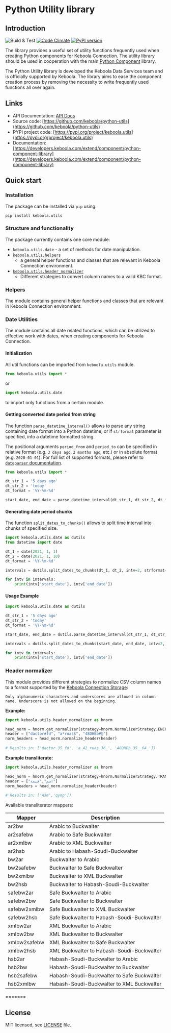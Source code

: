 # Python Utility library

## Introduction

![Build & Test](https://github.com/keboola/python-utils/workflows/Build%20&%20Test/badge.svg?branch=main)
[![Code Climate](https://codeclimate.com/github/keboola/python-utils/badges/gpa.svg)](https://codeclimate.com/github/keboola/python-utils)
[![PyPI version](https://badge.fury.io/py/keboola.utils.svg)](https://badge.fury.io/py/keboola.utils)

The library provides a useful set of utility functions frequently used when creating Python components for Keboola Connection. The utility library should be used in cooperation with the main [Python Component](https://github.com/keboola/python-component) library.

The Python Utility library is developed the Keboola Data Services team and is officially supported by Keboola. The library aims to ease the component creation process by removing the necessity to write frequently used functions all over again.

## Links

- API Documentation: [API Docs](https://htmlpreview.github.io/?https://raw.githubusercontent.com/keboola/python-utils/main/docs/api-html/utils/date.html)
- Source code: [https://github.com/keboola/python-utils](https://github.com/keboola/python-utils)
- PYPI project code: [https://pypi.org/project/keboola.utils](https://pypi.org/project/keboola.utils)
- Documentation: [https://developers.keboola.com/extend/component/python-component-library](https://developers.keboola.com/extend/component/python-component-library)

## Quick start

### Installation

The package can be installed via `pip` using:

```
pip install keboola.utils
```

### Structure and functionality

The package currently contains one core module:

- `keboola.utils.date` - a set of methods for date manipulation.
- [`keboola.utils.helpers`](https://htmlpreview.github.io/?https://raw.githubusercontent.com/keboola/python-utils/main/docs/api-html/utils/helpers.html)  
  - a general helper functions and classes that are relevant in Keboola Connection environment.
- [`keboola.utils.header_normalizer`](https://htmlpreview.github.io/?https://raw.githubusercontent.com/keboola/python-utils/main/docs/api-html/utils/header_normalizer.html) 
  - Different strategies to convert column names to a valid KBC format.

### Helpers

The module contains general helper functions and classes that are relevant in Keboola Connection environment.

### Date Utilities

The module contains all date related functions, which can be utilized to effective work with dates, when creating components for Keboola Connection.

#### Initialization

All util functions can be imported from `keboola.utils` module.

```python
from keboola.utils import *
```

or 

```python
import keboola.utils.date
```

to import only functions from a certain module.

#### Getting converted date period from string

The function `parse_datetime_interval()` allows to parse any string containing date format into a Python datetime; or if `strformat` parameter is specified, into a datetime formatted string.

The positional arguments `period_from` and `period_to` can be specified in relative format (e.g. `3 days ago`, `2 months ago`, etc.) or in absolute format (e.g. `2020-01-01`). For full list of supported formats, please refer to [`dateparser` documentation](https://dateparser.readthedocs.io/en/latest/introduction.html#features).

```python
from keboola.utils import *

dt_str_1 = '5 days ago'
dt_str_2 = 'today'
dt_format = '%Y-%m-%d'

start_date, end_date = parse_datetime_interval(dt_str_1, dt_str_2, dt_format)
```

#### Generating date period chunks

The function `split_dates_to_chunks()` allows to split time interval into chunks of specified size.

```python
import keboola.utils.date as dutils
from datetime import date

dt_1 = date(2021, 1, 1)
dt_2 = date(2021, 1, 10)
dt_format = '%Y-%m-%d'

intervals = dutils.split_dates_to_chunks(dt_1, dt_2, intv=2, strformat=dt_format)

for intv in intervals:
    print(intv['start_date'], intv['end_date'])
```

#### Usage Example

```python
import keboola.utils.date as dutils

dt_str_1 = '5 days ago'
dt_str_2 = 'today'
dt_format = '%Y-%m-%d'

start_date, end_date = dutils.parse_datetime_interval(dt_str_1, dt_str_2)

intervals = dutils.split_dates_to_chunks(start_date, end_date, intv=2, strformat=dt_format)

for intv in intervals:
    print(intv['start_date'], intv['end_date'])
```


### Header normalizer

This module provides different strategies to normalize CSV column names
to a format supported by the [Keboola Connection Storage](https://help.keboola.com/):

`Only alphanumeric characters and underscores are allowed in column name.
Underscore is not allowed on the beginning.`


**Example:**

```python
import keboola.utils.header_normalizer as hnorm

head_norm = hnorm.get_normalizer(strategy=hnorm.NormalizerStrategy.ENCODER, char_encoder="unicode")
header = ["dactor#fd", "a*ruas$", "48DHBb#@"]
norm_headers = head_norm.normalize_header(header)
        
# Results in: ['dactor_35_fd', 'a_42_ruas_36_', '48DHBb_35__64_'])
```

**Example transliterate:**

```python
import keboola.utils.header_normalizer as hnorm

head_norm = hnorm.get_normalizer(strategy=hnorm.NormalizerStrategy.TRANSLITERATE, transliterator_mapper="ar2safebw")
header = ["اسم","قيمة"]
norm_headers = head_norm.normalize_header(header)
        
# Results in: ['Asm','qymp'])
```
Available transliterator mappers:

| Mapper         | Description                          |
|----------------|--------------------------------------|
| ar2bw          | Arabic to Buckwalter                 |
| ar2safebw      | Arabic to Safe Buckwalter            |
| ar2xmlbw       | Arabic to XML Buckwalter             |
| ar2hsb         | Arabic to Habash-Soudi-Buckwalter    |
| bw2ar          | Buckwalter to Arabic                 |
| bw2safebw      | Buckwalter to Safe Buckwalter        |
| bw2xmlbw       | Buckwalter to XML Buckwalter         |
| bw2hsb         | Buckwalter to Habash-Soudi-Buckwalter|
| safebw2ar      | Safe Buckwalter to Arabic            |
| safebw2bw      | Safe Buckwalter to Buckwalter        |
| safebw2xmlbw   | Safe Buckwalter to XML Buckwalter    |
| safebw2hsb     | Safe Buckwalter to Habash-Soudi-Buckwalter |
| xmlbw2ar       | XML Buckwalter to Arabic             |
| xmlbw2bw       | XML Buckwalter to Buckwalter         |
| xmlbw2safebw   | XML Buckwalter to Safe Buckwalter    |
| xmlbw2hsb      | XML Buckwalter to Habash-Soudi-Buckwalter |
| hsb2ar         | Habash-Soudi-Buckwalter to Arabic    |
| hsb2bw         | Habash-Soudi-Buckwalter to Buckwalter|
| hsb2safebw     | Habash-Soudi-Buckwalter to Safe Buckwalter |
| hsb2xmlbw      | Habash-Soudi-Buckwalter to XML Buckwalter |

=======
## License

MIT licensed, see [LICENSE](./LICENSE) file.
